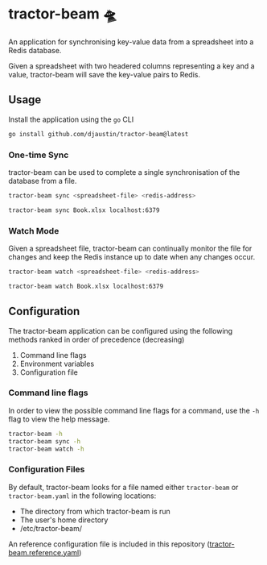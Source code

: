 # tractor-beam 🛸

An application for synchronising key-value data from a spreadsheet into a Redis database.

Given a spreadsheet with two headered columns representing a key and a value, tractor-beam will save the key-value pairs to Redis.

## Usage

Install the application using the `go` CLI

```bash
go install github.com/djaustin/tractor-beam@latest
```

### One-time Sync

tractor-beam can be used to complete a single synchronisation of the database from a file. 

```bash
tractor-beam sync <spreadsheet-file> <redis-address>
```

```bash
tractor-beam sync Book.xlsx localhost:6379
```

### Watch Mode

Given a spreadsheet file, tractor-beam can continually monitor the file for changes and keep the Redis instance up to date when any changes occur.

```bash
tractor-beam watch <spreadsheet-file> <redis-address>
```

```bash
tractor-beam watch Book.xlsx localhost:6379
```

## Configuration

The tractor-beam application can be configured using the following methods ranked in order of precedence (decreasing)

1. Command line flags
2. Environment variables
3. Configuration file

### Command line flags

In order to view the possible command line flags for a command, use the `-h` flag to view the help message.

```bash
tractor-beam -h
tractor-beam sync -h
tractor-beam watch -h
```

### Configuration Files

By default, tractor-beam looks for a file named either `tractor-beam` or `tractor-beam.yaml` in the following locations:
* The directory from which tractor-beam is run
* The user's home directory
* /etc/tractor-beam/

An reference configuration file is included in this repository ([tractor-beam.reference.yaml](tractor-beam.reference.yaml))